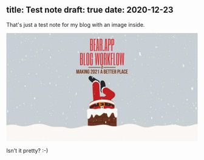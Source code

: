 title: Test note
draft: true
date: 2020-12-23
----

That's just a test note for my blog with an image inside.

![](assets/20-12-22%20bearapp1.jpeg)

Isn't it pretty? :-)